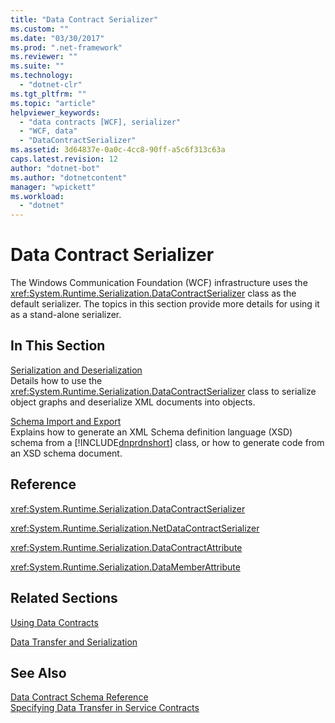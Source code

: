 ```yaml
---
title: "Data Contract Serializer"
ms.custom: ""
ms.date: "03/30/2017"
ms.prod: ".net-framework"
ms.reviewer: ""
ms.suite: ""
ms.technology: 
  - "dotnet-clr"
ms.tgt_pltfrm: ""
ms.topic: "article"
helpviewer_keywords: 
  - "data contracts [WCF], serializer"
  - "WCF, data"
  - "DataContractSerializer"
ms.assetid: 3d64837e-0a0c-4cc8-90ff-a5c6f313c63a
caps.latest.revision: 12
author: "dotnet-bot"
ms.author: "dotnetcontent"
manager: "wpickett"
ms.workload: 
  - "dotnet"
---
```

# Data Contract Serializer
The Windows Communication Foundation (WCF) infrastructure uses the <xref:System.Runtime.Serialization.DataContractSerializer> class as the default serializer. The topics in this section provide more details for using it as a stand-alone serializer.  
  
## In This Section  
 [Serialization and Deserialization](../../../../docs/framework/wcf/feature-details/serialization-and-deserialization.md)  
 Details how to use the <xref:System.Runtime.Serialization.DataContractSerializer> class to serialize object graphs and deserialize XML documents into objects.  
  
 [Schema Import and Export](../../../../docs/framework/wcf/feature-details/schema-import-and-export.md)  
 Explains how to generate an XML Schema definition language (XSD) schema from a [!INCLUDE[dnprdnshort](../../../../includes/dnprdnshort-md.md)] class, or how to generate code from an XSD schema document.  
  
## Reference  
 <xref:System.Runtime.Serialization.DataContractSerializer>  
  
 <xref:System.Runtime.Serialization.NetDataContractSerializer>  
  
 <xref:System.Runtime.Serialization.DataContractAttribute>  
  
 <xref:System.Runtime.Serialization.DataMemberAttribute>  
  
## Related Sections  
 [Using Data Contracts](../../../../docs/framework/wcf/feature-details/using-data-contracts.md)  
  
 [Data Transfer and Serialization](../../../../docs/framework/wcf/feature-details/data-transfer-and-serialization.md)  
  
## See Also  
 [Data Contract Schema Reference](../../../../docs/framework/wcf/feature-details/data-contract-schema-reference.md)  
 [Specifying Data Transfer in Service Contracts](../../../../docs/framework/wcf/feature-details/specifying-data-transfer-in-service-contracts.md)
